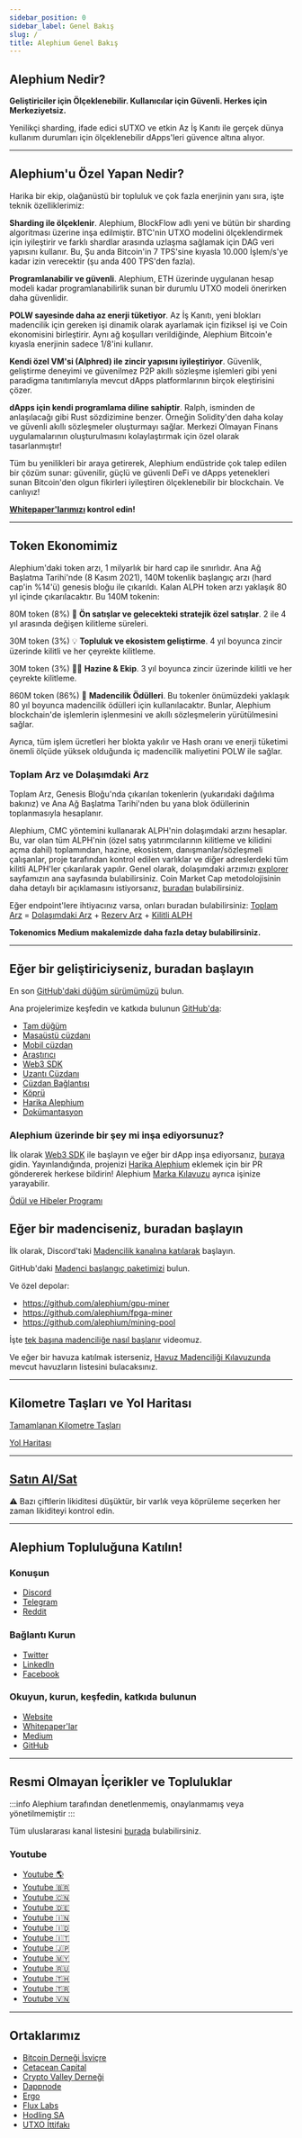 ```yaml
---
sidebar_position: 0
sidebar_label: Genel Bakış
slug: /
title: Alephium Genel Bakış
---
```


## Alephium Nedir?

**Geliştiriciler için Ölçeklenebilir. Kullanıcılar için Güvenli. Herkes için Merkeziyetsiz.**

Yenilikçi sharding, ifade edici sUTXO ve etkin Az İş Kanıtı ile gerçek dünya kullanım durumları için ölçeklenebilir dApps'leri güvence altına alıyor.

---

## Alephium'u Özel Yapan Nedir?

Harika bir ekip, olağanüstü bir topluluk ve çok fazla enerjinin yanı sıra, işte teknik özelliklerimiz:

**Sharding ile ölçeklenir**. Alephium, BlockFlow adlı yeni ve bütün bir sharding algoritması üzerine inşa edilmiştir. BTC'nin UTXO modelini ölçeklendirmek için iyileştirir ve farklı shardlar arasında uzlaşma sağlamak için DAG veri yapısını kullanır. Bu, Şu anda Bitcoin'in 7 TPS'sine kıyasla 10.000 İşlem/s'ye kadar izin verecektir (şu anda 400 TPS'den fazla).

**Programlanabilir ve güvenli**. Alephium, ETH üzerinde uygulanan hesap modeli kadar programlanabilirlik sunan bir durumlu UTXO modeli önerirken daha güvenlidir.

**POLW sayesinde daha az enerji tüketiyor**. Az İş Kanıtı, yeni blokları madencilik için gereken işi dinamik olarak ayarlamak için fiziksel işi ve Coin ekonomisini birleştirir. Aynı ağ koşulları verildiğinde, Alephium Bitcoin'e kıyasla enerjinin sadece 1/8'ini kullanır.

**Kendi özel VM'si (Alphred) ile zincir yapısını iyileştiriyor**. Güvenlik, geliştirme deneyimi ve güvenilmez P2P akıllı sözleşme işlemleri gibi yeni paradigma tanıtımlarıyla mevcut dApps platformlarının birçok eleştirisini çözer.

**dApps için kendi programlama diline sahiptir**. Ralph, isminden de anlaşılacağı gibi Rust sözdizimine benzer. Örneğin Solidity'den daha kolay ve güvenli akıllı sözleşmeler oluşturmayı sağlar. Merkezi Olmayan Finans uygulamalarının oluşturulmasını kolaylaştırmak için özel olarak tasarlanmıştır!

Tüm bu yenilikleri bir araya getirerek, Alephium endüstride çok talep edilen bir çözüm sunar: güvenilir, güçlü ve güvenli DeFi ve dApps yetenekleri sunan Bitcoin'den olgun fikirleri iyileştiren ölçeklenebilir bir blockchain. Ve canlıyız!

**[Whitepaper'larımızı][whitepaper] kontrol edin!**

---

## Token Ekonomimiz

Alephium'daki token arzı, 1 milyarlık bir hard cap ile sınırlıdır. Ana Ağ Başlatma Tarihi'nde (8 Kasım 2021), 140M tokenlik başlangıç arzı (hard cap'in %14'ü) genesis bloğu ile çıkarıldı. Kalan ALPH token arzı yaklaşık 80 yıl içinde çıkarılacaktır. Bu 140M tokenin:

80M token (8%) 🤝 **Ön satışlar ve gelecekteki stratejik özel satışlar**. 2 ile 4 yıl arasında değişen kilitleme süreleri.

30M token (3%) 💡 **Topluluk ve ekosistem geliştirme**. 4 yıl boyunca zincir üzerinde kilitli ve her çeyrekte kilitleme.

30M token (3%) 🧑‍💻 **Hazine & Ekip**. 3 yıl boyunca zincir üzerinde kilitli ve her çeyrekte kilitleme.

860M token (86%) 🌊 **Madencilik Ödülleri**. Bu tokenler önümüzdeki yaklaşık 80 yıl boyunca madencilik ödülleri için kullanılacaktır. Bunlar, Alephium blockchain'de işlemlerin işlenmesini ve akıllı sözleşmelerin yürütülmesini sağlar.

Ayrıca, tüm işlem ücretleri her blokta yakılır ve Hash oranı ve enerji tüketimi önemli ölçüde yüksek olduğunda iç madencilik maliyetini POLW ile sağlar.


### Toplam Arz ve Dolaşımdaki Arz

Toplam Arz, Genesis Bloğu'nda çıkarılan tokenlerin (yukarıdaki dağılıma bakınız) ve Ana Ağ Başlatma Tarihi'nden bu yana blok ödüllerinin toplanmasıyla hesaplanır.

Alephium, CMC yöntemini kullanarak ALPH'nin dolaşımdaki arzını hesaplar. Bu, var olan tüm ALPH'nin (özel satış yatırımcılarının kilitleme ve kilidini açma dahil) toplamından, hazine, ekosistem, danışmanlar/sözleşmeli çalışanlar, proje tarafından kontrol edilen varlıklar ve diğer adreslerdeki tüm kilitli ALPH'ler çıkarılarak yapılır.
Genel olarak, dolaşımdaki arzımızı [explorer](https://explorer.alephium.org/#/blocks) sayfamızın ana sayfasında bulabilirsiniz. Coin Market Cap metodolojisinin daha detaylı bir açıklamasını istiyorsanız, [buradan](https://support.coinmarketcap.com/hc/en-us/articles/360043396252-Supply-Circulating-Total-Max-) bulabilirsiniz.

Eğer endpoint'lere ihtiyacınız varsa, onları buradan bulabilirsiniz: [Toplam Arz](https://mainnet-backend.alephium.org/infos/supply/total-alph) = [Dolaşımdaki Arz](https://mainnet-backend.alephium.org/infos/supply/circulating-alph) + [Rezerv Arz](https://mainnet-backend.alephium.org/infos/supply/reserved-alph) + [Kilitli ALPH](https://mainnet-backend.alephium.org/infos/supply/locked-alph)

**Tokenomics Medium makalemizde daha fazla detay bulabilirsiniz.**

---

## Eğer bir geliştiriciyseniz, buradan başlayın

En son [GitHub'daki düğüm sürümümüzü][node-release] bulun.

Ana projelerimize keşfedin ve katkıda bulunun [GitHub'da][github]:

- [Tam düğüm][full-node]
- [Masaüstü cüzdanı][desktop-wallet]
- [Mobil cüzdan][mobile-wallet]
- [Araştırıcı][explorer]
- [Web3 SDK][web3-sdk]
- [Uzantı Cüzdanı][extension-wallet-repo]
- [Cüzdan Bağlantısı][walletconnect-repo]
- [Köprü][wormhole-fork-repo]
- [Harika Alephium][awesome]
- [Dokümantasyon][docs]

### Alephium üzerinde bir şey mi inşa ediyorsunuz?

İlk olarak [Web3 SDK][web3-sdk] ile başlayın ve eğer bir dApp inşa ediyorsanız, [buraya](./dapps/Getting-Started) gidin. Yayınlandığında, projenizi [Harika Alephium][awesome] eklemek için bir PR göndererek herkese bildirin! Alephium [Marka Kılavuzu][brand-guide] ayrıca işinize yarayabilir.

[Ödül ve Hibeler Programı][reward-grant]

## Eğer bir madenciseniz, buradan başlayın

İlk olarak, Discord'taki [Madencilik kanalına katılarak][mining-discord] başlayın.

GitHub'daki [Madenci başlangıç paketimizi][miner-starter-pack] bulun.

Ve özel depolar:

- https://github.com/alephium/gpu-miner
- https://github.com/alephium/fpga-miner
- https://github.com/alephium/mining-pool

İşte [tek başına madenciliğe nasıl başlanır][solo-mining-video] videomuz.

Ve eğer bir havuza katılmak isterseniz, [Havuz Madenciliği Kılavuzunda](./mining/pool-mining-guide) mevcut havuzların listesini bulacaksınız.

---

## Kilometre Taşları ve Yol Haritası

[Tamamlanan Kilometre Taşları][milestones]

[Yol Haritası][roadmap]

---

## [Satın Al/Sat][markets]

⚠️ Bazı çiftlerin likiditesi düşüktür, bir varlık veya köprüleme seçerken her zaman likiditeyi kontrol edin.

---

## Alephium Topluluğuna Katılın!

### Konuşun

- [Discord][discord]
- [Telegram][telegram]
- [Reddit][reddit]

### Bağlantı Kurun

- [Twitter][twitter]
- [LinkedIn][linkedin]
- [Facebook][facebook]

### Okuyun, kurun, keşfedin, katkıda bulunun

- [Website][website]
- [Whitepaper'lar][whitepaper]
- [Medium][medium]
- [GitHub][github]

---

## Resmi Olmayan İçerikler ve Topluluklar

:::info
Alephium tarafından denetlenmemiş, onaylanmamış veya yönetilmemiştir
:::

Tüm uluslararası kanal listesini [burada](./misc/Internationalization-and-Localization) bulabilirsiniz.

### Youtube

- [Youtube 🌎](https://www.youtube.com/playlist?list=PL8q8n0BHJS1Nd0nxGfsNJzNnAeHoXhezz)
- [Youtube 🇧🇷](https://www.youtube.com/playlist?list=PL8q8n0BHJS1PiisJCIWqeOsd20dsMtJIg)
- [Youtube 🇨🇳](https://www.youtube.com/playlist?list=PL8q8n0BHJS1O931vGMfFb0Qx3gFKhd4bD)
- [Youtube 🇩🇪](https://www.youtube.com/playlist?list=PL8q8n0BHJS1OtYdw8lKeke6nNSSfASzZq)
- [Youtube 🇮🇳](https://www.youtube.com/playlist?list=PL8q8n0BHJS1PBoCF0L2TfeWYC8b7DeTAn)
- [Youtube 🇮🇩](https://www.youtube.com/playlist?list=PL8q8n0BHJS1MEOKbcmicEO0uTuz67D5Fz)
- [Youtube 🇮🇹](https://www.youtube.com/playlist?list=PL8q8n0BHJS1O749KEPqfnwlr-RDlqJ20U)
- [Youtube 🇯🇵](https://www.youtube.com/playlist?list=PL8q8n0BHJS1PS9PGIYJd8pjK6fw8AKZO4)
- [Youtube 🇲🇾](https://www.youtube.com/playlist?list=PL8q8n0BHJS1OkFwspCxIVfFS2sVeGEC4K)
- [Youtube 🇷🇺](https://www.youtube.com/playlist?list=PL8q8n0BHJS1P4-22OaT_w3vwNZVwiQt6s)
- [Youtube 🇹🇭](https://www.youtube.com/playlist?list=PL8q8n0BHJS1MhpbWV3PI4xoXhjB06az_M)
- [Youtube 🇹🇷](https://www.youtube.com/playlist?list=PL8q8n0BHJS1OJIUOh0yANAEKdSUG8DdDG)
- [Youtube 🇻🇳](https://www.youtube.com/playlist?list=PL8q8n0BHJS1PJq68hRBfw3xeXGlfVDWVr)

---

## Ortaklarımız

- [Bitcoin Derneği İsviçre](https://medium.com/@alephium/alephium-becomes-a-member-of-bitcoin-association-switzerland-2293fec16fc9)
- [Cetacean Capital](https://cetacean.capital/)
- [Crypto Valley Derneği](https://cryptovalley.swiss/)
- [Dappnode](https://dappnode.io)
- [Ergo](https://ergoplatform.org/)
- [Flux Labs](https://runonflux.io/fluxlabs.html)
- [Hodling SA](https://www.hodling.ch/)
- [UTXO İttifakı](https://utxo-alliance.org/)



[whitepaper]: https://github.com/alephium/white-paper
[tokenomics-medium]: https://medium.com/@alephium/tokenomics-of-alephium-61d59b51029c
[website]: https://alephium.org/
[discord]: https://alephium.org/discord
[telegram]: https://t.me/alephiumgroup
[twitter]: https://twitter.com/alephium
[linkedin]: https://www.linkedin.com/company/alephium
[facebook]: https://www.facebook.com/alephium
[medium]: https://medium.com/@alephium
[github]: https://github.com/alephium
[node-release]: https://github.com/alephium/alephium/releases/latest/
[full-node]: https://github.com/alephium/alephium
[desktop-wallet]: https://github.com/alephium/alephium-frontend/apps/desktop-wallet
[mobile-wallet]: https://github.com/alephium/alephium-frontend/apps/mobile-wallet
[explorer]: https://github.com/alephium/alephium-frontend/apps/explorer
[web3-sdk]: https://github.com/alephium/alephium-web3
[docs]: https://github.com/alephium/docs
[awesome]: https://github.com/alephium/awesome-alephium
[mining-discord]: https://alephium.org/discord
[miner-starter-pack]: https://github.com/alephium/alephium-miner-getting-started
[solo-mining-video]: https://www.youtube.com/watch?v=hdPH6inWjhc
[reddit]: https://www.reddit.com/r/Alephium/
[extension-wallet-repo]: https://github.com/alephium/extension-wallet
[walletconnect-repo]: https://github.com/alephium/walletconnect
[wormhole-fork-repo]: https://github.com/alephium/wormhole-fork
[brand-guide]: https://github.com/alephium/alephium-brand-guide
[reward-grant]: https://github.com/alephium/community/tree/master
[markets]: https://www.coingecko.com/en/coins/alephium#markets
[roadmap]: https://alephium.org/#next
[milestones]: https://alephium.org/#milestones

